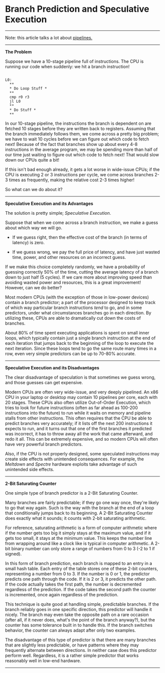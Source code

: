 # Branch Prediction and Speculative Execution

---

Note: this article talks a lot about [pipelines.](pipelines.md)

---

**The Problem**

Suppose we have a 10-stage pipeline full of instructions. The CPU is running our code when suddenly: we hit a branch instruction!

```

L0:
  **
  * Do Loop Stuff *
  **
  cmp r0 r3
  jl L0
  **
  * Do Stuff *
  **

```

In our 10-stage pipeline, the instructions the branch is dependent on are fetched 10 stages before they are written back to registers. Assuming that the branch immediately follows them, we come across a pretty big problem; we have to wait 10 cycles before we can figure out which code to fetch next! Because of the fact that branches show up about every 4-8 instructions in the average program, we may be spending more than half of our time just waiting to figure out which code to fetch next! That would slow down our CPUs quite a bit!

If this isn't bad enough already, it gets a lot worse in wide-issue CPUs; if the CPU is executing 2 or 3 instructions per cycle, we come across branches 2-3 times as frequently, making the relative cost 2-3 times higher!

So what can we do about it?

---

**Speculative Execution and its Advantages**

The solution is pretty simple; *Speculative Execution*.

Suppose that when we come across a branch instruction, we make a guess about which way we will go.

* If we guess right, then the effective cost of the branch (in terms of latency) is zero.

* If we guess wrong, we pay the full price of latency, and have just wasted time, power, and other resources on an incorrect guess.

If we make this choice completely randomly, we have a probability of guessing correctly 50% of the time, cutting the average latency of a branch down to just half (5 cycles). If we care more about improving speed than avoiding wasted power and resources, this is a great improvement! However, can we do better?

Most modern CPUs (with the exception of those in low-power devices) contain a branch predictor; a part of the processor designed to keep track of which way particular branch instructions *tend* to go, and in some predictors, under what circumstances branches go in each direction. By utilizing these, CPUs are able to dramatically cut down the costs of branches.

About 80% of time spent executing applications is spent on small inner loops, which typically contain just a single branch instruction at the end of each iteration that jumps back to the beginning of the loop to execute the next iteration. Since these loops tend to go the same route many times in a row, even very simple predictors can be up to 70-80% accurate.

---

**Speculative Execution and its Disadvantages**

The clear disadvantage of speculation is that sometimes we guess wrong, and those guesses can get expensive.

Modern CPUs are often very wide-issue, and very deeply pipelined. An x86 CPU in your laptop or desktop may contain 10 pipelines per core, each with 20 stages. These CPUs also often utilize Out-of-Order Execution, which tries to look for future instructions (often as far ahead as 100-200 instructions into the future) to run while it waits on memory and pipeline stalls from other instructions. This often requires that the CPU be able to predict branches very accurately; if it lists off the next 200 instructions it expects to run, and it turns out that one of the first branches it predicted was incorrect, it has to throw away all the work that came afterward, and redo it all. This can be extremely expensive, and so modern CPUs will often have very powerful branch predictors.

Also, if the CPU is not properly designed, some speculated instructions may create side effects with unintended consequences. For example, the *Meltdown* and *Spectre* hardware exploits take advantage of such unintended side effects.

---

**2-Bit Saturating Counter**

One simple type of branch predictor is a 2-Bit Saturating Counter.

Many branches are fairly predictable; if they go one way once, they're likely to go that way again. Such is the way with the branch at the end of a loop that conditionally jumps back to its beginning. A 2-Bit Saturating Counter does exactly what it sounds; it counts with 2-bit saturating arithmetic.

For reference, saturating arithmetic is a form of computer arithmetic where if the number gets too big it simply stays at the maximum value, and if it gets too small, it stays at the minimum value. This keeps the number line from wrapping around like a clock like is typical in computer arithmetic. A 2-bit binary number can only store a range of numbers from 0 to 3 (-2 to 1 if signed).

In this form of branch prediction, each branch is mapped to an entry in a small hash table. Each entry of the table stores one of these 2-bit counters, representing a number from 0 to 3. If the number is 0 or 1, the predictor predicts one path through the code. If it is 2 or 3, it predicts the other path. If the code actually takes the first path, the number is decremented regardless of the prediction. If the code takes the second path the counter is incremented, once again regardless of the prediction.

This technique is quite good at handling simple, predictable branches. If the branch reliably goes in one specific direction, this predictor will handle it nicely. The branch may even take the opposite path on a rare occasion (after all, if it never does, what's the point of the branch anyway?), but the counter has some tolerance built in to handle this. If the branch switches behavior, the counter can always adapt after only two examples.

The disadvantage of this type of predictor is that there are many branches that are slightly less predictable, or have patterns where they may frequently alternate between directions. In neither case does this predictor perform well. Regardless, it is a rather simple predictor that works reasonably well in low-end hardware.

---
